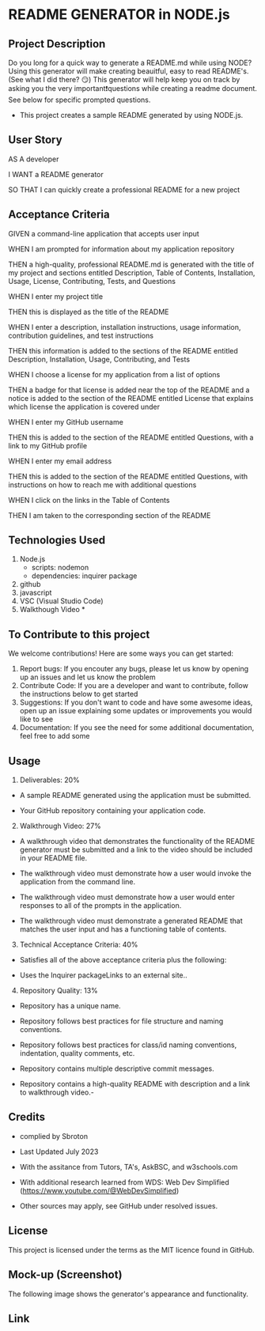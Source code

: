 
# README GENERATOR in NODE.js

## Project Description
Do you long for a quick way to generate a README.md while using NODE?  Using this generator will make creating beauitful, easy to read README's. (See what I did there? 😏)  This generator will help keep you on track by asking you the very important❗questions while creating a readme document. See below for specific prompted questions.  

* This project creates a sample README generated by using NODE.js.  

## User Story
AS A developer

I WANT a README generator

SO THAT I can quickly create a professional README for a new project

## Acceptance Criteria
GIVEN a command-line application that accepts user input

WHEN I am prompted for information about my application repository

THEN a high-quality, professional README.md is generated with the title of my project and sections entitled Description, Table of Contents, Installation, 
Usage, License, Contributing, Tests, and Questions

WHEN I enter my project title

THEN this is displayed as the title of the README

WHEN I enter a description, installation instructions, usage information, contribution guidelines, and test instructions

THEN this information is added to the sections of the README entitled Description, Installation, Usage, Contributing, and Tests

WHEN I choose a license for my application from a list of options

THEN a badge for that license is added near the top of the README and a notice is added to the section of the README entitled License that explains which license the application is covered under

WHEN I enter my GitHub username

THEN this is added to the section of the README entitled Questions, with a link to my GitHub profile

WHEN I enter my email address

THEN this is added to the section of the README entitled Questions, with instructions on how to reach me with additional questions

WHEN I click on the links in the Table of Contents

THEN I am taken to the corresponding section of the README

## Technologies Used
1. Node.js
    * scripts:       nodemon
    * dependencies:  inquirer package
2. github
3. javascript 
4. VSC (Visual Studio Code)
5. Walkthough Video
    * 

## To Contribute to this project
We welcome contributions! Here are some ways you can get started:
1. Report bugs: If you encouter any bugs, please let us know by opening up an issues and let us know the problem
2. Contribute Code: If you are a developer and want to contribute, follow the instructions below to get started
3. Suggestions: If you don't want to code and have some awesome ideas, open up an issue explaining some updates or improvements you would like to see
4. Documentation: If you see the need for some additional documentation, feel free to add some

## Usage
1.  Deliverables: 20%
* A sample README generated using the application must be submitted.

* Your GitHub repository containing your application code.

2. Walkthrough Video: 27%
* A walkthrough video that demonstrates the functionality of the README generator must be submitted and a link to the video should be included in your README file.

* The walkthrough video must demonstrate how a user would invoke the application from the command line.

* The walkthrough video must demonstrate how a user would enter responses to all of the prompts in the application.

* The walkthrough video must demonstrate a generated README that matches the user input and has a functioning table of contents.

3. Technical Acceptance Criteria: 40%
* Satisfies all of the above acceptance criteria plus the following:

* Uses the Inquirer packageLinks to an external site..

4. Repository Quality: 13%
* Repository has a unique name.

* Repository follows best practices for file structure and naming conventions.

* Repository follows best practices for class/id naming conventions, indentation, quality comments, etc.

* Repository contains multiple descriptive commit messages.

* Repository contains a high-quality README with description and a link to walkthrough video.-


## Credits

* complied by Sbroton

* Last Updated July 2023

* With the assitance from Tutors, TA's, AskBSC, and w3schools.com

* With additional research learned from WDS: Web Dev Simplified (https://www.youtube.com/@WebDevSimplified)

* Other sources may apply, see GitHub under resolved issues.

## License

This project is licensed under the terms as the MIT licence found in GitHub.

## Mock-up (Screenshot)
The following image shows the generator's appearance and functionality.


## Link

